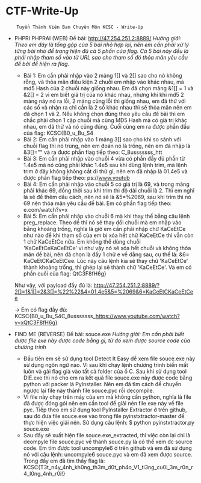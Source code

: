 # CTF-Write-Up

        Tuyển Thành Viên Ban Chuyên Môn KCSC - Write-Up
    
    
* PHPRI PHPRAI (WEB)
    Đề bài: http://47.254.251.2:8889/
  *Hướng giải: Theo em đây là tổng gộp của 5 bài nhỏ hợp lại, nên em cần phải xử lý từng bài nhỏ để trang hiện đủ cả 5 phần của flag.*
  *Cả 5 bài này đều là phải nhập tham số vào từ URL sao cho tham số đó thỏa mãn yêu cầu đề bài để hiện ra flag.*
  - Bài 1: Em cần phải nhập vào 2 mảng 1[] và 2[] sao cho nó không rỗng, và thỏa mãn điều kiện 2 chuỗi em nhập vào khác nhau, mà md5 Hash của 2 chuỗi này giống nhau. Em đã chọn mảng &1[] = 1 và &2[] = 2 vì em biết giá trị của nó khác nhau, nhưng khi khi md5 2 mảng này nó ra lỗi, 2 mảng cùng lỗi thì giống nhau, em đã thử với các số và nhận ra chỉ cần là 2 số khác nhau thì sẽ thỏa mãn nên em đã chọn 1 và 2. Nếu không chọn đúng theo yêu cầu đề bài thì em chắc phải chọn 1 cặp chuỗi mà cùng MD5 Hash mà có giá trị khác nhau, em đã thử và nó cũng đúng. Cuối cùng em ra được phần đầu của flag: KCSC{B0_u_Bu_S4
  - Bài 2: Em cần phải nhập vào 1 mảng 3[] sao cho khi so sánh với chuỗi flag thì nó trùng, nên em đoán nó là trống, nên em đã nhập là &3[]="" và ra được phần flag tiếp theo: C_8usssssss_htt
  - Bài 3: Em cần phải nhập vào chuỗi 4 vừa có phần đầy đủ phần từ 1.4e5 mà nó cũng phải khác 1.4e5 sau khi dùng lệnh trim, mà lệnh trim ở đây không không cắt đi thứ gì, nên em đã nhập là 01.4e5 và được phần flag tiếp theo: ps://www.youtub
  - Bài 4: Em cần phải nhập vào chuỗi 5 có giá trị là 69, và trong mảng phải khác 69, đồng thời sau khi trim thì độ dài chuỗi là 2. Thì em nghĩ là sẽ để thêm dấu cách, nên nó sẽ là &5=%2069, sau khi trim thì nó 69 nên thỏa mãn yêu cầu đề bài. Em có phần flag tiếp theo: e.com/watch?v=x
  - Bài 5: Em cần phải nhập vào chuỗi 6 mà khi thay thế bằng câu lệnh preg_replace. Theo đề thì nó sẽ thay đổi chuỗi mà em nhập vào bằng khoảng trống, nghĩa là giờ em cần phải nhập chữ KaCeEtCe như nào để khi tham số của em bị xóa hết chữ KaCeEtCe thì vẫn còn 1 chữ KaCeEtCe nữa. Em không thể dùng chuỗi 'KaCeEtCeKaCeEtCe' vì như vậy nó sẽ xóa hết chuỗi và không thỏa mãn đề bài, nên đã chọn là đẩy 1 chữ e về đằng sau, cụ thể là: &6= KaCeEtCKaCeEtCee. Lúc này câu lệnh kia sẽ thay chữ 'KaCeEtCe' thành khoảng trống, thì ghép lại sẽ thành chữ 'KaCeEtCe'. Và em có phần cuối của flag: QtC3F8fH6g} 
  
  Như vậy, với payload đầy đủ là: http://47.254.251.2:8889/?2[]=1&1[]=2&3[]=%22%22&4=01.4e5&5=%2069&6=KaCeEtCKaCeEtCee
    
  -> Em có flag đầy đủ: KCSC{B0_u_Bu_S4C_8usssssss_https://www.youtube.com/watch?v=xQtC3F8fH6g}



* FIND ME (REVERSE)
   Đề bài: souce.exe
   *Hướng giải: Em cần phải biết được file exe này được code bằng gì, từ đó xem được source code của chương trình*
   - Đầu tiên em sẽ sử dụng tool Detect It Easy để xem file souce.exe này sử dụng ngôn ngữ nào. Vì sau khi chạy lệnh chương trình biến mất luôn và gài flag giả vào tất cả folder của ổ C. Sau khi sử dụng tool DIE.exe thì nó cho em ra kết quả file souce.exe này được code bằng python với packer là PyInstaller. Nên em đã tìm cách để chuyển ngược lại file này thành file souce.pyc rồi decompile. 
   - Vì file này chạy trên máy của em mà không cần python, nghĩa là file đã được đóng gói nên em cần tool để giải nén file exe này về file pyc. Tiếp theo em sử dụng tool PyInstaller Extractor ở trên github, sau đó đưa file souce.exe vào trong file pyinstxtractor-master để thực hiện việc giải nén. Sử dụng câu lệnh:               $ python pyinstxtractor.py souce.exe
   - Sau đấy sẽ xuất hiện file souce.exe_extracted, thì việc còn lại chỉ là deompyle file souce.pyc về thành souce.py là có thể xem đc source code. Em tìm được tool uncompyle6 ở trên github và em đã sử dụng nó với câu lệnh: uncompyle6 souce.pyc và em đã xem được source. Trong đấy em đã tìm thấy flag là:                        KCSC{T3t_n4y_4nh_kh0ng_th3m_d0t_ph4o_V1_ti3ng_cu0i_3m_r0n_r4_l0ng_4nh_r0i!}
   
   
